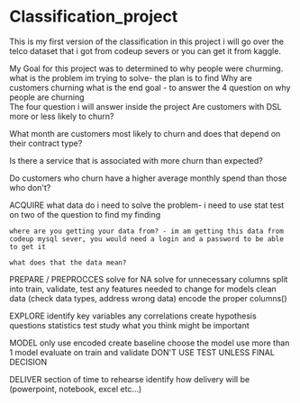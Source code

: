 # Classification_project

This is my first version of the classification
in this project i will go over the telco dataset that i got from codeup severs or you can get it from kaggle.
 
 My Goal for this project was to determined to why people were churming. 
 	what is the problem im trying to solve- the plan is to find Why are customers churning
	what is the end goal - to answer the 4 question on why people are churning  
The four question i will answer inside the project 
Are customers with DSL more or less likely to churn?

What month are customers most likely to churn and does that depend on their contract type?

Is there a service that is associated with more churn than expected?

Do customers who churn have a higher average monthly spend than those who don't?


ACQUIRE
	what data do i need to solve the problem- i need to use stat test on two of the question to find my finding 

	where are you getting your data from? - im am getting this data from codeup mysql sever, you would need a login and a password to be able to get it 

	what does that the data mean?




PREPARE / PREPROCCES
	solve for NA
	solve for unnecessary columns
	split into train, validate, test
	any features needed to change for models
	clean data (check data types, address wrong data)
	encode the proper columns()



EXPLORE
	identify key variables
	any correlations
	create hypothesis questions
	statistics test
	study what you think might be important




MODEL
	only use encoded
	create baseline
	choose the model
	use more than 1 model
	evaluate on train and validate
	DON'T USE TEST UNLESS FINAL DECISION





DELIVER
	section of time to rehearse
	identify how delivery will be (powerpoint, notebook, excel etc...)